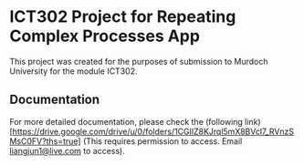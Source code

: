 # ICT302 Project for Repeating Complex Processes App

This project was created for the purposes of submission to Murdoch University for the module ICT302.

## Documentation



For more detailed documentation, please check the (following link)[https://drive.google.com/drive/u/0/folders/1CGIlZ8KJrql5mX8BVcl7_RVnzSMsC0FV?ths=true] (This requires permission to access. Email liangjun1@live.com to access).
